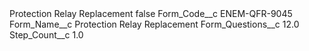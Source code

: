 <?xml version="1.0" encoding="UTF-8"?>
<CustomMetadata xmlns="http://soap.sforce.com/2006/04/metadata" xmlns:xsi="http://www.w3.org/2001/XMLSchema-instance" xmlns:xsd="http://www.w3.org/2001/XMLSchema">
    <label>Protection Relay Replacement</label>
    <protected>false</protected>
    <values>
        <field>Form_Code__c</field>
        <value xsi:type="xsd:string">ENEM-QFR-9045</value>
    </values>
    <values>
        <field>Form_Name__c</field>
        <value xsi:type="xsd:string">Protection Relay Replacement</value>
    </values>
    <values>
        <field>Form_Questions__c</field>
        <value xsi:type="xsd:double">12.0</value>
    </values>
    <values>
        <field>Step_Count__c</field>
        <value xsi:type="xsd:double">1.0</value>
    </values>
</CustomMetadata>
